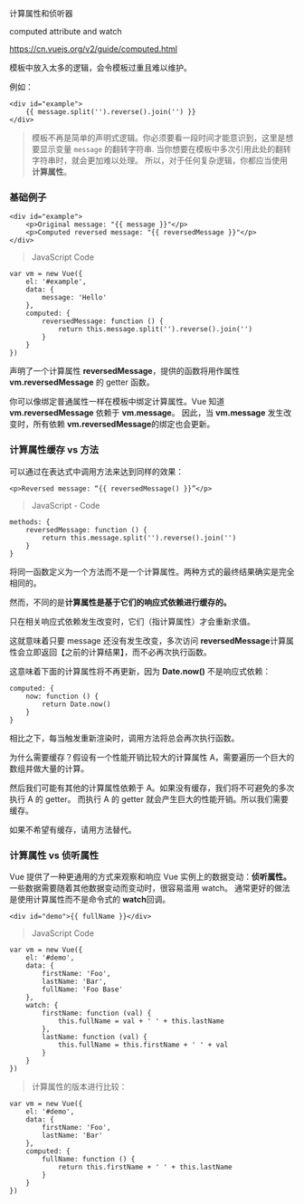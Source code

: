 计算属性和侦听器

computed attribute and watch

https://cn.vuejs.org/v2/guide/computed.html


模板中放入太多的逻辑，会令模板过重且难以维护。

例如：

```
<div id="example">
	{{ message.split('').reverse().join('') }}
</div>
```

> 模板不再是简单的声明式逻辑。你必须要看一段时间才能意识到，这里是想要显示变量 `message` 的翻转字符串.
> 当你想要在模板中多次引用此处的翻转字符串时，就会更加难以处理。
> 所以，对于任何复杂逻辑，你都应当使用**计算属性**。


### 基础例子

```
<div id="example">
	<p>Original message: "{{ message }}"</p>
	<p>Computed reversed message: "{{ reversedMessage }}"</p>
</div>
```
> JavaScript Code

```
var vm = new Vue({
	el: '#example',
	data: {
		message: 'Hello'
	},
	computed: {
		reversedMessage: function () {
			return this.message.split('').reverse().join('')
		}
	}
})
```

声明了一个计算属性 **reversedMessage**，提供的函数将用作属性 **vm.reversedMessage** 的 getter 函数。

你可以像绑定普通属性一样在模板中绑定计算属性。Vue 知道 **vm.reversedMessage** 依赖于 **vm.message**。
因此，当 **vm.message** 发生改变时，所有依赖 **vm.reversedMessage**的绑定也会更新。


### 计算属性缓存 vs 方法

可以通过在表达式中调用方法来达到同样的效果：

```
<p>Reversed message: “{{ reversedMessage() }}”</p>
```

> JavaScript - Code

```
methods: {
	reversedMessage: function () {
		return this.message.split('').reverse().join('')
	}
}

```

将同一函数定义为一个方法而不是一个计算属性。两种方式的最终结果确实是完全相同的。

然而，不同的是**计算属性是基于它们的响应式依赖进行缓存的。**

只在相关响应式依赖发生改变时，它们（指计算属性）才会重新求值。

这就意味着只要 message 还没有发生改变，多次访问 **reversedMessage**计算属性会立即返回【之前的计算结果】，而不必再次执行函数。

这意味着下面的计算属性将不再更新，因为 **Date.now()** 不是响应式依赖：

```
computed: {
	now: function () {
		return Date.now()
	}
}

```

相比之下，每当触发重新渲染时，调用方法将总会再次执行函数。

为什么需要缓存？假设有一个性能开销比较大的计算属性 A，需要遍历一个巨大的数组并做大量的计算。

然后我们可能有其他的计算属性依赖于 A。如果没有缓存，我们将不可避免的多次执行 A 的 getter。
而执行 A 的 getter 就会产生巨大的性能开销。所以我们需要缓存。

如果不希望有缓存，请用方法替代。


### 计算属性 vs 侦听属性

Vue 提供了一种更通用的方式来观察和响应 Vue 实例上的数据变动：**侦听属性。**
一些数据需要随着其他数据变动而变动时，很容易滥用 watch。
通常更好的做法是使用计算属性而不是命令式的 **watch**回调。

```
<div id="demo">{{ fullName }}</div>
```
> JavaScript Code

```
var vm = new Vue({
	el: '#demo',
	data: {
		firstName: 'Foo',
		lastName: 'Bar',
		fullName: 'Foo Base'
	},
	watch: {
		firstName: function (val) {
			this.fullName = val + ' ' + this.lastName
		},
		lastName: function (val) {
			this.fullName = this.firstName + ' ' + val
		}
	}
})
```

> 计算属性的版本进行比较：

```
var vm = new Vue({
	el: '#demo',
	data: {
		firstName: 'Foo',
		lastName: 'Bar'
	},
	computed: {
		fullName: function () {
			return this.firstName + ' ' + this.lastName
		}
	}
})

```










